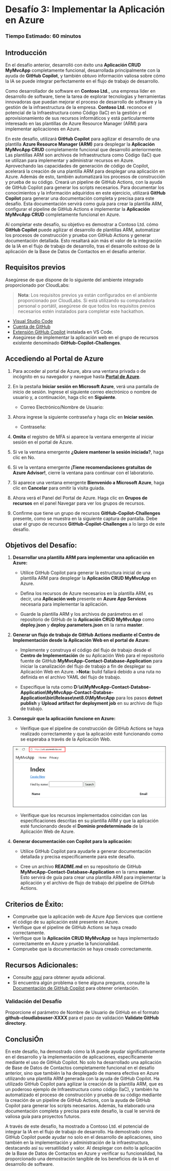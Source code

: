 # Desafío 3: Implementar la Aplicación en Azure

### Tiempo Estimado: 60 minutos

## Introducción

En el desafío anterior, desarrolló con éxito una **Aplicación CRUD MyMvcApp** completamente funcional, desarrollada principalmente con la ayuda de **GitHub Copilot**, y también obtuvo información valiosa sobre cómo la IA se puede integrar perfectamente en el flujo de trabajo de desarrollo.

Como desarrollador de software en **Contoso Ltd.**, una empresa líder en desarrollo de software, tiene la tarea de explorar tecnologías y herramientas innovadoras que puedan mejorar el proceso de desarrollo de software y la gestión de la infraestructura de la empresa. **Contoso Ltd.** reconoce el potencial de la Infraestructura como Código (IaC) en la gestión y el aprovisionamiento de sus recursos informáticos y está particularmente interesado en las plantillas de Azure Resource Manager (ARM) para implementar aplicaciones en Azure.

En este desafío, utilizará **GitHub Copilot** para agilizar el desarrollo de una plantilla **Azure Resource Manager (ARM)** para desplegar la **Aplicación MyMvcApp CRUD** completamente funcional que desarrolló anteriormente. Las plantillas ARM son archivos de Infraestructura como Código (IaC) que se utilizan para implementar y administrar recursos en Azure. Aprovechando las capacidades de generación de código de Copilot, acelerará la creación de una plantilla ARM para desplegar una aplicación en Azure. Además de esto, también automatizará los procesos de construcción y prueba de su código. Creará un pipeline de GitHub Actions, con la ayuda de GitHub Copilot para generar los scripts necesarios. Para documentar los conocimientos y la información adquiridos en este ejercicio, utilizará **GitHub Copilot** para generar una documentación completa y precisa para este desafío. Esta documentación servirá como guía para crear la plantilla ARM, configurar el pipeline de GitHub Actions e implementar la **Aplicación MyMvcApp CRUD** completamente funcional en Azure.

Al completar este desafío, su objetivo es demostrar a Contoso Ltd. cómo **GitHub Copilot** puede agilizar el desarrollo de plantillas ARM, automatizar los procesos de construcción y prueba con GitHub Actions y generar documentación detallada. Esto resaltará aún más el valor de la integración de la IA en el flujo de trabajo de desarrollo, tras el desarrollo exitoso de la aplicación de la Base de Datos de Contactos en el desafío anterior.

## Requisitos previos

Asegúrese de que dispone de lo siguiente del ambiente integrado proporcionado por CloudLabs:

> **Nota**: Los requisitos previos ya están configurados en el ambiente proporcionado por CloudLabs. Si está utilizando su computadora personal o portátil, asegúrese de que todos los requisitos previos necesarios estén instalados para completar este hackathon.

- [Visual Studio Code](https://code.visualstudio.com/)
- [Cuenta de GitHub](https://github.com/)
- [Extensión GitHub Copilot](https://marketplace.visualstudio.com/items?itemName=GitHub.copilot) instalada en VS Code.
- Asegúrese de implementar la aplicación web en el grupo de recursos existente denominado **GitHub-Copilot-Challenges**.

## Accediendo al Portal de Azure

1. Para acceder al portal de Azure, abra una ventana privada o de incógnito en su navegador y navegue hasta **[Portal de Azure](https://portal.azure.com)**.

1. En la pestaña **Iniciar sesión en Microsoft Azure**, verá una pantalla de inicio de sesión. Ingrese el siguiente correo electrónico o nombre de usuario y, a continuación, haga clic en **Siguiente**. 
   * Correo Electrónico/Nombre de Usuario: <inject key="AzureAdUserEmail"></inject>
        
1. Ahora ingrese la siguiente contraseña y haga clic en **Iniciar sesión**.
   * Contraseña: <inject key="AzureAdUserPassword"></inject>

1. **Omita** el registro de MFA si aparece la ventana emergente al iniciar sesión en el portal de Azure.

1. Si ve la ventana emergente **¿Quiere mantener la sesión iniciada?**, haga clic en No.

1. Si ve la ventana emergente **¡Tiene recomendaciones gratuitas de Azure Advisor!**, cierre la ventana para continuar con el laboratorio.

1. Si aparece una ventana emergente **Bienvenido a Microsoft Azure**, haga clic en **Cancelar** para omitir la visita guiada.
   
1. Ahora verá el Panel del Portal de Azure. Haga clic en **Grupos de recursos** en el panel Navegar para ver los grupos de recursos.
  
1. Confirme que tiene un grupo de recursos **GitHub-Copilot-Challenges** presente, como se muestra en la siguiente captura de pantalla. Debe usar el grupo de recursos **GitHub-Copilot-Challenges** a lo largo de este desafío.

## Objetivos del Desafío:

1. **Desarrollar una plantilla ARM para implementar una aplicación en Azure:**

      - Utilice GitHub Copilot para generar la estructura inicial de una plantilla ARM para desplegar la **Aplicación CRUD MyMvcApp** en Azure.

      - Defina los recursos de Azure necesarios en la plantilla ARM, es decir, una **Aplicación web** presente en **Azure App Services** necesaria para implementar la aplicación.

      - Guarde la plantilla ARM y los archivos de parámetros en el repositorio de GitHub de la **Aplicación CRUD MyMvcApp** como **deploy.json** y **deploy.parameters.json** en la rama **master**.

   <validation step="93dbb711-57a3-462c-8ffe-699f1208865e" />

2. **Generar un flujo de trabajo de GitHub Actions mediante el Centro de Implementación desde la Aplicación Web en el portal de Azure:**

      - Implemente y construya el código del flujo de trabajo desde el **Centro de Implementación** de su Aplicación Web para el repositorio fuente de GitHub **MyMvcApp-Contact-Database-Application** para iniciar la canalización del flujo de trabajo a fin de desplegar su Aplicación Web en Azure.
       >**Nota:** build fallará debido a una ruta no definida en el archivo YAML del flujo de trabajo.

      - Especifique la ruta como **D:\a\MyMvcApp-Contact-Databse-Application\MyMvcApp-Contact-Databse-Application\bin\Release\net8.0\MyMvcApp** para los pasos **dotnet publish** y **Upload artifact for deployment job** en su archivo de flujo de trabajo.

   <validation step="019351e9-84ff-4623-a26c-66afe706bf66" />

3. **Conseguir que la aplicación funcione en Azure:**

      - Verifique que el pipeline de construcción de GitHub Actions se haya realizado correctamente y que la aplicación esté funcionando como se esperaba a través de la Aplicación Web.

     ![](../../media/challenge3-web-app-001.png)

      - Verifique que los recursos implementados coincidan con las especificaciones descritas en su plantilla ARM y que la aplicación esté funcionando desde el **Dominio predeterminado** de la Aplicación Web de Azure.

4. **Generar documentación con Copilot para la aplicación:**

      - Utilice GitHub Copilot para ayudarle a generar documentación detallada y precisa específicamente para este desafío.

      - Cree un archivo **README.md** en su repositorio de GitHub **MyMvcApp-Contact-Database-Application** en la rama **master**. Esto servirá de guía para crear una plantilla ARM para implementar la aplicación y el archivo de flujo de trabajo del pipeline de GitHub Actions.

## Criterios de Éxito:

- Compruebe que la aplicación web de Azure App Services que contiene el código de su aplicación esté presente en Azure.
- Verifique que el pipeline de GitHub Actions se haya creado correctamente.
- Verifique que la **Aplicación CRUD MyMvcApp** se haya implementado correctamente en Azure y pruebe la funcionalidad.
- Compruebe que la documentación se haya creado correctamente.

## Recursos Adicionales:

- Consulte [aquí](https://learn.microsoft.com/en-us/azure/developer/github/deploy-to-azure) para obtener ayuda adicional.
- Si encuentra algún problema o tiene alguna pregunta, consulte la [Documentación de GitHub Copilot](https://github.com/github/copilot-docs) para obtener orientación.

### Validación del Desafío

Proporcione el parámetro de Nombre de Usuario de GitHub en el formato **github-cloudlabsuser-XXXX** para el paso de validación **Validate GitHub directory**.

## ConclusiÓn

En este desafío, ha demostrado cómo la IA puede ayudar significativamente en el desarrollo y la implementación de aplicaciones, específicamente mediante el uso de GitHub Copilot. No solo ha desarrollado una aplicación de Base de Datos de Contactos completamente funcional en el desafío anterior, sino que también la ha desplegado de manera efectiva en Azure utilizando una plantilla ARM generada con la ayuda de GitHub Copilot. Ha utilizado GitHub Copilot para agilizar la creación de la plantilla ARM, que es un poderoso ejemplo de Infraestructura como código (IaC), y también ha automatizado el proceso de construcción y prueba de su código mediante la creación de un pipeline de GitHub Actions, con la ayuda de GitHub Copilot para generar los scripts necesarios. Además, ha elaborado una documentación completa y precisa para este desafío, la cual le servirá de valiosa guía para proyectos futuros.

A través de este desafío, ha mostrado a Contoso Ltd. el potencial de integrar la IA en el flujo de trabajo de desarrollo. Ha demostrado cómo GitHub Copilot puede ayudar no solo en el desarrollo de aplicaciones, sino también en la implementación y administración de la infraestructura, destacando así su versatilidad y valor. Al desplegar con éxito la aplicación de la Base de Datos de Contactos en Azure y verificar su funcionalidad, ha proporcionado una demostración tangible de los beneficios de la IA en el desarrollo de software.

